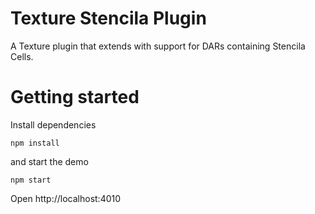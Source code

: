 # Texture Stencila Plugin

A Texture plugin that extends with support for DARs containing Stencila Cells.

# Getting started

Install dependencies

```
npm install
```

and start the demo

```
npm start
```

Open http://localhost:4010
